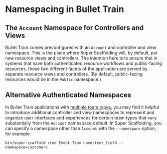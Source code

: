 # Namespacing in Bullet Train

## The `Account` Namespace for Controllers and Views
Bullet Train comes preconfigured with an `Account` and controller and view namespace. This is the place where Super Scaffolding will, by default, put new resource views and controllers. The intention here is to ensure that in systems that have both authenticated resource workflows and public-facing resources, those two different facets of the application are served by separate resource views and controllers. (By default, public-facing resources would be in the `Public` namespace.)

## Alternative Authenticated Namespaces
In Bullet Train applications with [multiple team types](/docs/teams.md), you may find it helpful to introduce additional controller and view namespaces to represent and organize user interfaces and experiences for certain team types that vary substantially from the `Account` namespace default. In Super Scaffolding, you can specify a namespace other than `Account` with the `--namespace` option, for example:

```
bin/super-scaffold crud Event Team name:text_field --namespace=customers
```
